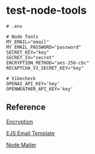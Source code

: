 # test-node-tools

```
# .env

# Node Tools
MY_EMAIL="email"
MY_EMAIL_PASSWORD="password"
SECRET_KEY="key"
SECRET_IV="secret"
ENCRYPTION_METHOD="aes-256-cbc"
RECAPTCHA_V3_SECRET_KEY="key"

# Vibecheck
OPENAI_API_KEY='key'
OPENWEATHER_API_KEY='key'
```

## Reference

[Encryption](https://dev.to/jobizil/encrypt-and-decrypt-data-in-nodejs-using-aes-256-cbc-2l6d)

[EJS Email Template](https://medium.com/geekculture/email-templating-with-ejs-node-sendgrid-8f98dacef572)

[Node Mailer](https://edigleyssonsilva.medium.com/how-to-send-emails-securely-using-gmail-and-nodejs-eef757525324)
